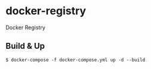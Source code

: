 # docker-registry
Docker Registry

## Build & Up
```
$ docker-compose -f docker-compose.yml up -d --build
```